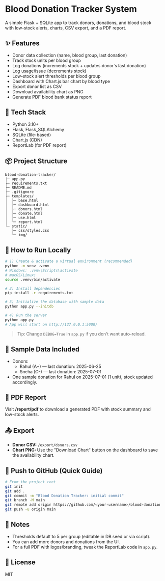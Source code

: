 # Blood Donation Tracker System

A simple Flask + SQLite app to track donors, donations, and blood stock with low-stock alerts, charts, CSV export, and a PDF report.

## ✨ Features
- Donor data collection (name, blood group, last donation)
- Track stock units per blood group
- Log donations (increments stock + updates donor's last donation)
- Log usage/issue (decrements stock)
- Low-stock alert thresholds per blood group
- Dashboard with Chart.js bar chart by blood type
- Export donor list as CSV
- Download availability chart as PNG
- Generate PDF blood bank status report

## 🧰 Tech Stack
- Python 3.10+
- Flask, Flask_SQLAlchemy
- SQLite (file-based)
- Chart.js (CDN)
- ReportLab (for PDF report)

## 📦 Project Structure
```
blood-donation-tracker/
├─ app.py
├─ requirements.txt
├─ README.md
├─ .gitignore
├─ templates/
│  ├─ base.html
│  ├─ dashboard.html
│  ├─ donors.html
│  ├─ donate.html
│  ├─ use.html
│  └─ report.html
└─ static/
   ├─ css/styles.css
   └─ img/
```

## 🚀 How to Run Locally
```bash
# 1) Create & activate a virtual environment (recommended)
python -m venv .venv
# Windows: .venv\Scripts\activate
# macOS/Linux:
source .venv/bin/activate

# 2) Install dependencies
pip install -r requirements.txt

# 3) Initialize the database with sample data
python app.py --initdb

# 4) Run the server
python app.py
# App will start on http://127.0.0.1:5000/
```

> Tip: Change `DEBUG=True` in `app.py` if you don't want auto-reload.

## 🧪 Sample Data Included
- Donors:
  - Rahul (A+) — last donation: 2025-06-25
  - Sneha (O-) — last donation: 2025-07-01
- One sample donation for Rahul on 2025-07-01 (1 unit), stock updated accordingly.

## 🧾 PDF Report
Visit **/report/pdf** to download a generated PDF with stock summary and low-stock alerts.

## 📤 Export
- **Donor CSV:** `/export/donors.csv`
- **Chart PNG:** Use the "Download Chart" button on the dashboard to save the availability chart.

## 🐙 Push to GitHub (Quick Guide)
```bash
# From the project root
git init
git add .
git commit -m "Blood Donation Tracker: initial commit"
git branch -M main
git remote add origin https://github.com/<your-username>/blood-donation-tracker.git
git push -u origin main
```

## 📝 Notes
- Thresholds default to 5 per group (editable in DB seed or via script).
- You can add more donors and donations from the UI.
- For a full PDF with logos/branding, tweak the ReportLab code in `app.py`.

## 📄 License
MIT
